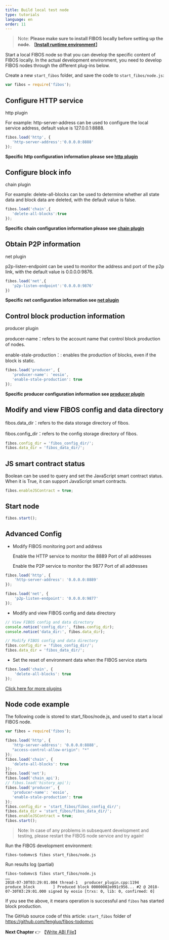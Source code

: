 ```yaml
---
title: Build local test node
type: tutorials
language: en
order: 11
---
```


>Note: **Please make sure to install FIBOS locally before setting up the node.** 
> **【[Install runtime environment](./installation.html)】**

Start a local FIBOS node so that you can develop the specific content of FIBOS locally. In the actual development environment, you need to develop FIBOS nodes through the different plug-ins below.


Create a new `start_fibos` folder, and save the code to `start_fibos/node.js`:

```javascript
var fibos = require('fibos');
```


## Configure HTTP service 

http plugin 

For example: http-server-address can be used to configure the local service address, default value is 127.0.0.1:8888. 

```javascript
fibos.load('http', {
   'http-server-address':'0.0.0.0:8888'
});
```
**Specific http configuration information please see [http plugin](../api/fibos/index.html#http插件)**


## Configure block info 

chain plugin 

For example: delete-all-blocks can be used to determine whether all state data and block data are deleted, with the default value is false.

```javascript
fibos.load('chain',{
   'delete-all-blocks':true
});
```

**Specific chain configuration information please see [chain plugin](../api/fibos/index.html#chain插件)**


## Obtain P2P information

net plugin

p2p-listen-endpoint can be used to monitor the address and port of the p2p link, with the default value is 0.0.0.0:9876.

```javascript
fibos.load('net',{
   'p2p-listen-endpoint':'0.0.0.0:9876'
})
```
**Specific net configuration information see [net plugin](../api/fibos/index.html#net插件)**


## Control block production information

producer plugin

producer-name：refers to the account name that control block production of nodes.

enable-stale-production：: enables the production of blocks, even if the block is static.

```javascript
fibos.load('producer', {
   'producer-name': 'eosio',
   'enable-stale-production': true
});
```
**Specific producer configuration information see [producer plugin](../api/fibos/index.html#producer插件)**


## Modify and view FIBOS config and data directory

fibos.data_dir：refers to the data storage directory of fibos.

fibos.config_dir：refers to the config storage directory of fibos.

```javascript
fibos.config_dir = 'fibos_config_dir/';
fibos.data_dir = 'fibos_data_dir/';
```


## JS smart contract status

Boolean can be used to query and set the JavaScript smart contract status. When it is True, it can support JavaScript smart contracts.

```javascript
fibos.enableJSContract = true;
```


## Start node
```javascript
fibos.start();
```


## Advanced Config
- Modify FIBOS monitoring port and address

  Enable the HTTP service to monitor the 8889 Port of all addresses

  Enable the P2P service to monitor the 9877 Port of all addresses

```javascript
fibos.load('http', {
    'http-server-address': '0.0.0.0:8889'
});

fibos.load('net', {
    'p2p-listen-endpoint': '0.0.0.0:9877'
});
```

- Modify and view FIBOS config and data directory

```javascript
// View FIBOS config and data directory
console.notice('config_dir:', fibos.config_dir);
console.notice('data_dir:', fibos.data_dir);

// Modify FIBOS config and data directory
fibos.config_dir = 'fibos_config_dir/';
fibos.data_dir = 'fibos_data_dir/';
```

- Set the reset of environment data when the FIBOS service starts

```javascript
fibos.load('chain', {
    'delete-all-blocks': true
});
```

[Click here for more plugins](../api/fibos/index.html)


## Node code example

The following code is stored to start_fibos/node.js, and used to start a local FIBOS node.

```javascript
var fibos = require('fibos');

fibos.load('http', {
   'http-server-address': '0.0.0.0:8888',
   "access-control-allow-origin": "*"
});
fibos.load('chain', {
   'delete-all-blocks': true
});
fibos.load('net');
fibos.load('chain_api');
// fibos.load('history_api');
fibos.load('producer', {
   'producer-name': 'eosio',
   'enable-stale-production': true
});
fibos.config_dir = 'start_fibos/fibos_config_dir/';
fibos.data_dir = 'start_fibos/fibos_data_dir/';
fibos.enableJSContract = true;
fibos.start();
```
> Note: In case of any problems in subsequent development and testing, please restart the FIBOS node service and try again!

Run the FIBOS development environment:

```
fibos-todomvc$ fibos start_fibos/node.js
```

Run results log (partial) 

```
fibos-todomvc$ fibos start_fibos/node.js
……
2018-07-30T03:29:01.004 thread-1   producer_plugin.cpp:1194      produce_block        ] Produced block 00000002e091c956... #2 @ 2018-07-30T03:29:01.000 signed by eosio [trxs: 0, lib: 0, confirmed: 0]
```

If you see the above, it means operation is successful and `fibos` has started block production. 

The GitHub source code of this article: `start_fibos` folder of  <https://github.com/fengluo/fibos-todomvc> 

**Next Chapter**
👉 【[Write ABI File](./tutorials-abi.html)】